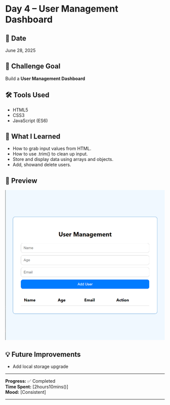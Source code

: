 # Day 4 – User Management Dashboard 

## 📅 Date
June 28, 2025

## 📌 Challenge Goal

Build a **User Management Dashboard**  

## 🛠️ Tools Used

- HTML5  
- CSS3  
- JavaScript (ES6)

## 🎯 What I Learned

- How to grab input values from HTML.
- How to use .trim() to clean up input.
- Store and display data using arrays and objects.
- Add, showand delete users.

## 📸 Preview

![ Tip calculator Screenshot](./screenshot.png)  


## 💡 Future Improvements

- Add local storage upgrade

---

**Progress:** ✅ Completed  
**Time Spent:** [2hours10mins()]  
**Mood:** [Consistent]

---